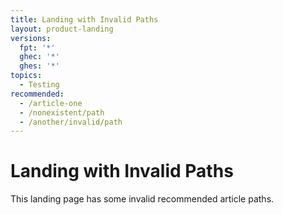 ```yaml
---
title: Landing with Invalid Paths
layout: product-landing
versions:
  fpt: '*'
  ghec: '*'
  ghes: '*'
topics:
  - Testing
recommended:
  - /article-one
  - /nonexistent/path
  - /another/invalid/path
---
```


# Landing with Invalid Paths

This landing page has some invalid recommended article paths.
